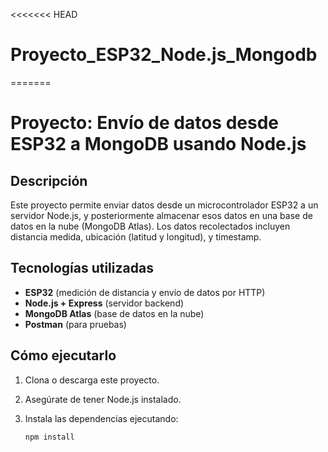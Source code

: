 <<<<<<< HEAD
# Proyecto_ESP32_Node.js_Mongodb
=======
# Proyecto: Envío de datos desde ESP32 a MongoDB usando Node.js

## Descripción

Este proyecto permite enviar datos desde un microcontrolador ESP32 a un servidor Node.js, y posteriormente almacenar esos datos en una base de datos en la nube (MongoDB Atlas). Los datos recolectados incluyen distancia medida, ubicación (latitud y longitud), y timestamp.

## Tecnologías utilizadas

- **ESP32** (medición de distancia y envío de datos por HTTP)
- **Node.js + Express** (servidor backend)
- **MongoDB Atlas** (base de datos en la nube)
- **Postman** (para pruebas)

## Cómo ejecutarlo

1. Clona o descarga este proyecto.
2. Asegúrate de tener Node.js instalado.
3. Instala las dependencias ejecutando:

   ```bash
   npm install
